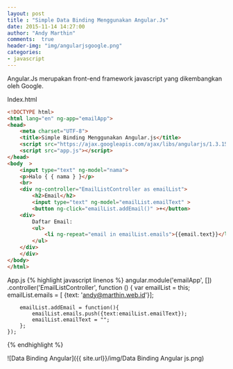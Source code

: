 ```yaml
---
layout: post
title : "Simple Data Binding Menggunakan Angular.Js"
date: 2015-11-14 14:27:00
author: "Andy Marthin"
comments:  true
header-img: "img/angularjsgoogle.png"
categories:
- javascript
---
```


Angular.Js merupakan  front-end framework javascript yang dikembangkan oleh Google.

Index.html

```html
<!DOCTYPE html>
<html lang="en" ng-app="emailApp">
<head>
	<meta charset="UTF-8">
	<title>Simple Binding Menggunakan Angular.js</title>
	<script src="https://ajax.googleapis.com/ajax/libs/angularjs/1.3.15/angular.min.js"></script>
	<script src="app.js"></script>
</head>
<body  >
	<input type="text" ng-model="nama">
	<p>Halo { { nama } }</p>
	<br>
	<div ng-controller="EmailListController as emailList">
		<h2>Email</h2>
		<input type="text" ng-model="emailList.emailText" >
		<button ng-click="emailList.addEmail()" >+</button>
	<div>
		Daftar Email:
		<ul>
			<li ng-repeat="email in emailList.emails">{{email.text}}</li>
		</ul>
	</div>
	</div>
</body>
</html>
```

App.js
{% highlight javascript linenos %}
angular.module('emailApp', [])
	.controller('EmailListController', function () {
		var emailList = this;
		emailList.emails = [
			{text: 'andy@marthin.web.id'}];

		emailList.addEmail = function(){
			emailList.emails.push({text:emailList.emailText});
			emailList.emailText = "";
		};
	});

{% endhighlight %}

![Data Binding Angular]({{ site.url}}/img/Data Binding Angular js.png)
